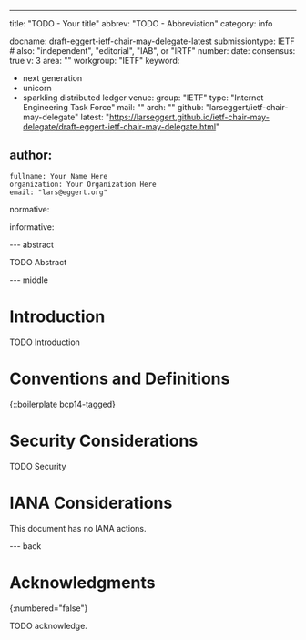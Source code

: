 ---
title: "TODO - Your title"
abbrev: "TODO - Abbreviation"
category: info

docname: draft-eggert-ietf-chair-may-delegate-latest
submissiontype: IETF  # also: "independent", "editorial", "IAB", or "IRTF"
number:
date:
consensus: true
v: 3
area: ""
workgroup: "IETF"
keyword:
 - next generation
 - unicorn
 - sparkling distributed ledger
venue:
  group: "IETF"
  type: "Internet Engineering Task Force"
  mail: ""
  arch: ""
  github: "larseggert/ietf-chair-may-delegate"
  latest: "https://larseggert.github.io/ietf-chair-may-delegate/draft-eggert-ietf-chair-may-delegate.html"

author:
 -
    fullname: Your Name Here
    organization: Your Organization Here
    email: "lars@eggert.org"

normative:

informative:


--- abstract

TODO Abstract


--- middle

# Introduction

TODO Introduction


# Conventions and Definitions

{::boilerplate bcp14-tagged}


# Security Considerations

TODO Security


# IANA Considerations

This document has no IANA actions.


--- back

# Acknowledgments
{:numbered="false"}

TODO acknowledge.
